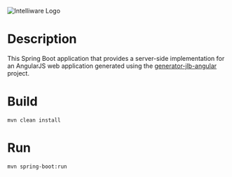 
![Intelliware Logo](http://www.intelliware.com/wp-content/uploads/intelliware-logo.png "Intelliware Software Development")

Description
===========

This Spring Boot application that provides a server-side implementation for an AngularJS web application generated using the [generator-jlb-angular](https://github.com/Intelliware/generator-jlb-angular.git) project.

Build
=====

`mvn clean install`

Run
====

`mvn spring-boot:run`

